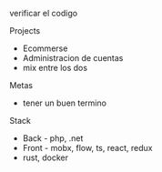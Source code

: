 verificar el codigo

Projects
  - Ecommerse
  - Administracion de cuentas
  - mix entre los dos

Metas
  - tener un buen termino

Stack
- Back - php, .net
- Front - mobx, flow, ts, react, redux
- rust, docker
